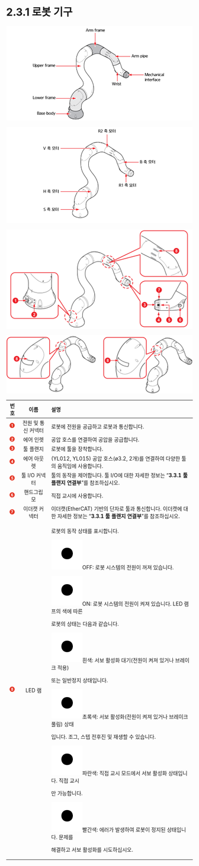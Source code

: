 # 2.3.1 로봇 기구

![&#xADF8;&#xB9BC; 7 &#xB85C;&#xBD07; &#xAE30;&#xAD6C; &#xC8FC;&#xC694; &#xBD80;&#xC704;](../../.gitbook/assets/cobot_part_name_1.png)

![&#xADF8;&#xB9BC; 8 &#xB85C;&#xBD07; &#xAE30;&#xAD6C; &#xCD95;&#xBCC4; &#xBAA8;&#xD130; ](../../.gitbook/assets/cobot_part_name_2.png)

![&#xADF8;&#xB9BC; 9 &#xB85C;&#xBD07; &#xAE30;&#xAD6C;\(YL012\) &#xC5F0;&#xACB0; &#xBC0F; &#xD45C;&#xC2DC; &#xC7A5;&#xCE58;](../../.gitbook/assets/cobot_part_name_3.png)

![&#xADF8;&#xB9BC; 10 &#xB85C;&#xBD07; &#xAE30;&#xAD6C;\(YL005: &#xC88C;, YL015: &#xC6B0;\) LED &#xB7A8;&#xD504;](../../.gitbook/assets/cobot_part_name_4.png)

<table>
  <thead>
    <tr>
      <th style="text-align:center"><b>&#xBC88;&#xD638;</b>
      </th>
      <th style="text-align:center"><b>&#xC774;&#xB984;</b>
      </th>
      <th style="text-align:left"> <b>&#xC124;&#xBA85;</b>
      </th>
    </tr>
  </thead>
  <tbody>
    <tr>
      <td style="text-align:center">
        <img src="../../.gitbook/assets/1.png" alt/>
      </td>
      <td style="text-align:center">&#xC804;&#xC6D0; &#xBC0F; &#xD1B5;&#xC2E0; &#xCEE4;&#xB125;&#xD130;</td>
      <td
      style="text-align:left">&#xB85C;&#xBD07;&#xC5D0; &#xC804;&#xC6D0;&#xC744; &#xACF5;&#xAE09;&#xD558;&#xACE0;
        &#xB85C;&#xBD07;&#xACFC; &#xD1B5;&#xC2E0;&#xD569;&#xB2C8;&#xB2E4;.</td>
    </tr>
    <tr>
      <td style="text-align:center">
        <img src="../../.gitbook/assets/2.png" alt/>
      </td>
      <td style="text-align:center">&#xC5D0;&#xC5B4; &#xC778;&#xB81B;</td>
      <td style="text-align:left">&#xACF5;&#xC555; &#xD638;&#xC2A4;&#xB97C; &#xC5F0;&#xACB0;&#xD558;&#xC5EC;
        &#xACF5;&#xC555;&#xC744; &#xACF5;&#xAE09;&#xD569;&#xB2C8;&#xB2E4;.</td>
    </tr>
    <tr>
      <td style="text-align:center">
        <img src="../../.gitbook/assets/3.png" alt/>
      </td>
      <td style="text-align:center">&#xD234; &#xD50C;&#xB79C;&#xC9C0;</td>
      <td style="text-align:left">&#xB85C;&#xBD07;&#xC5D0; &#xD234;&#xC744; &#xC7A5;&#xCC29;&#xD569;&#xB2C8;&#xB2E4;.</td>
    </tr>
    <tr>
      <td style="text-align:center">
        <img src="../../.gitbook/assets/4.png" alt/>
      </td>
      <td style="text-align:center">&#xC5D0;&#xC5B4; &#xC544;&#xC6C3;&#xB81B;</td>
      <td style="text-align:left">(YL012, YL015) &#xACF5;&#xC555; &#xD638;&#xC2A4;(&#xF8;3.2, 2&#xAC1C;)&#xB97C;
        &#xC5F0;&#xACB0;&#xD558;&#xC5EC; &#xB2E4;&#xC591;&#xD55C; &#xD234;&#xC758;
        &#xC6C0;&#xC9C1;&#xC784;&#xC5D0; &#xC0AC;&#xC6A9;&#xD569;&#xB2C8;&#xB2E4;.</td>
    </tr>
    <tr>
      <td style="text-align:center">
        <img src="../../.gitbook/assets/5.png" alt/>
      </td>
      <td style="text-align:center">&#xD234; I/O &#xCEE4;&#xB125;&#xD130;</td>
      <td style="text-align:left">&#xD234;&#xC758; &#xB3D9;&#xC791;&#xC744; &#xC81C;&#xC5B4;&#xD569;&#xB2C8;&#xB2E4;.
        &#xD234; I/O&#xC5D0; &#xB300;&#xD55C; &#xC790;&#xC138;&#xD55C; &#xC815;&#xBCF4;&#xB294;
        &#x201C;<b>3.3.1 &#xD234; &#xD50C;&#xB79C;&#xC9C0; &#xC5F0;&#xACB0;&#xBD80;</b>&#x201D;&#xB97C;
        &#xCC38;&#xC870;&#xD558;&#xC2ED;&#xC2DC;&#xC624;.</td>
    </tr>
    <tr>
      <td style="text-align:center">
        <img src="../../.gitbook/assets/6.png" alt/>
      </td>
      <td style="text-align:center">&#xD578;&#xB4DC;&#xADF8;&#xB9BD; &#xBAA8;</td>
      <td style="text-align:left">&#xC9C1;&#xC811; &#xAD50;&#xC2DC;&#xC5D0; &#xC0AC;&#xC6A9;&#xD569;&#xB2C8;&#xB2E4;.</td>
    </tr>
    <tr>
      <td style="text-align:center">
        <img src="../../.gitbook/assets/7.png" alt/>
      </td>
      <td style="text-align:center">&#xC774;&#xB354;&#xCEA3; &#xCEE4;&#xB125;&#xD130;</td>
      <td style="text-align:left">&#xC774;&#xB354;&#xCEA3;(EtherCAT) &#xAE30;&#xBC18;&#xC758; &#xB2E8;&#xC790;&#xB85C;
        &#xD234;&#xACFC; &#xD1B5;&#xC2E0;&#xD569;&#xB2C8;&#xB2E4;. &#xC774;&#xB354;&#xCEA3;&#xC5D0;
        &#xB300;&#xD55C; &#xC790;&#xC138;&#xD55C; &#xC815;&#xBCF4;&#xB294; &#x201C;<b>3.3.1 &#xD234; &#xD50C;&#xB79C;&#xC9C0; &#xC5F0;&#xACB0;&#xBD80;</b>&#x201D;&#xB97C;
        &#xCC38;&#xC870;&#xD558;&#xC2ED;&#xC2DC;&#xC624;.</td>
    </tr>
    <tr>
      <td style="text-align:center">
        <img src="../../.gitbook/assets/8.png" alt/>
      </td>
      <td style="text-align:center">LED &#xB7A8;</td>
      <td style="text-align:left">
        <p>&#xB85C;&#xBD07;&#xC758; &#xB3D9;&#xC791; &#xC0C1;&#xD0DC;&#xB97C; &#xD45C;&#xC2DC;&#xD569;&#xB2C8;&#xB2E4;.
          <br
          />
        </p>
        <p>
          <img src="../../.gitbook/assets/dot.png" alt/>OFF: &#xB85C;&#xBD07; &#xC2DC;&#xC2A4;&#xD15C;&#xC758; &#xC804;&#xC6D0;&#xC774;
          &#xAEBC;&#xC838; &#xC788;&#xC2B5;&#xB2C8;&#xB2E4;.</p>
        <p>
          <img src="../../.gitbook/assets/dot.png" alt/>ON: &#xB85C;&#xBD07; &#xC2DC;&#xC2A4;&#xD15C;&#xC758; &#xC804;&#xC6D0;&#xC774;
          &#xCF1C;&#xC838; &#xC788;&#xC2B5;&#xB2C8;&#xB2E4;. LED &#xB7A8;&#xD504;&#xC758;
          &#xC0C9;&#xC5D0; &#xB530;&#xB978;</p>
        <p>&#xB85C;&#xBD07;&#xC758; &#xC0C1;&#xD0DC;&#xB294; &#xB2E4;&#xC74C;&#xACFC;
          &#xAC19;&#xC2B5;&#xB2C8;&#xB2E4;.
          <br />
        </p>
        <p>
          <img src="../../.gitbook/assets/dot.png" alt/>&#xD770;&#xC0C9;: &#xC11C;&#xBCF4; &#xD65C;&#xC131;&#xD654; &#xB300;&#xAE30;(&#xC804;&#xC6D0;&#xC774;
          &#xCF1C;&#xC838; &#xC788;&#xAC70;&#xB098; &#xBE0C;&#xB808;&#xC774;&#xD06C;
          &#xC801;&#xC6A9;)</p>
        <p>&#xB610;&#xB294; &#xC77C;&#xBC18;&#xC815;&#xC9C0; &#xC0C1;&#xD0DC;&#xC785;&#xB2C8;&#xB2E4;.
          <br
          />
        </p>
        <p>
          <img src="../../.gitbook/assets/dot.png" alt/>&#xCD08;&#xB85D;&#xC0C9;: &#xC11C;&#xBCF4; &#xD65C;&#xC131;&#xD654;(&#xC804;&#xC6D0;&#xC774;
          &#xCF1C;&#xC838; &#xC788;&#xAC70;&#xB098; &#xBE0C;&#xB808;&#xC774;&#xD06C;
          &#xD480;&#xB9BC;) &#xC0C1;&#xD0DC;</p>
        <p>&#xC785;&#xB2C8;&#xB2E4;. &#xC870;&#xADF8;, &#xC2A4;&#xD15D; &#xC804;&#xD6C4;&#xC9C4;
          &#xBC0F; &#xC7AC;&#xC0DD;&#xD560; &#xC218; &#xC788;&#xC2B5;&#xB2C8;&#xB2E4;.
          <br
          />
        </p>
        <p>
          <img src="../../.gitbook/assets/dot.png" alt/>&#xD30C;&#xB780;&#xC0C9;: &#xC9C1;&#xC811; &#xAD50;&#xC2DC; &#xBAA8;&#xB4DC;&#xC5D0;&#xC11C;
          &#xC11C;&#xBCF4; &#xD65C;&#xC131;&#xD654; &#xC0C1;&#xD0DC;&#xC785;&#xB2C8;&#xB2E4;.
          &#xC9C1;&#xC811; &#xAD50;&#xC2DC;</p>
        <p>&#xB9CC; &#xAC00;&#xB2A5;&#xD569;&#xB2C8;&#xB2E4;.
          <br />
        </p>
        <p>
          <img src="../../.gitbook/assets/dot.png" alt/>&#xBE68;&#xAC04;&#xC0C9;: &#xC5D0;&#xB7EC;&#xAC00; &#xBC1C;&#xC0DD;&#xD558;&#xC5EC;
          &#xB85C;&#xBD07;&#xC774; &#xC815;&#xC9C0;&#xB41C; &#xC0C1;&#xD0DC;&#xC785;&#xB2C8;&#xB2E4;.
          &#xBB38;&#xC81C;&#xB97C;</p>
        <p>&#xD574;&#xACB0;&#xD558;&#xACE0; &#xC11C;&#xBCF4; &#xD65C;&#xC131;&#xD654;&#xB97C;
          &#xC2DC;&#xB3C4;&#xD558;&#xC2ED;&#xC2DC;&#xC624;.
          <br />
        </p>
        <p></p>
      </td>
    </tr>
  </tbody>
</table>



